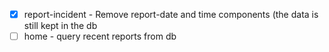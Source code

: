 - [X] report-incident - Remove report-date and time components (the data is still kept in the db
- [ ] home - query recent reports from db
